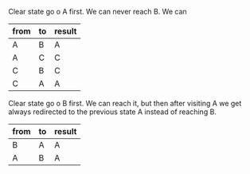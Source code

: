 Clear state go o A first. We can never reach B. We can

|from | to | result |
|-----|----|--------|
| A | B | A  |
| A | C | C  |
| C | B | C  |
| C | A | A  |


Clear state go o B first. We can reach it, but then after visiting A
we get always redirected to the previous state A instead of reaching B.

|from | to | result |
|-----|----|--------|
| B | A | A  |
| A | B | A  |

